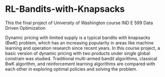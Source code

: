 # RL-Bandits-with-Knapsacks

This the final project of University of Washington course IND E 599 Data Driven Optimization

Dynamic pricing with limited supply is a typical bandits with knapsacks (BwK) problem, which has an increasing popularity in areas like machine learning and operation research since recent years. In this course project, a basic version of dynamic pricing with two products under single global constrain was studied. Traditional multi-armed bandit algorithms, classical BwK algorithm, and reinforcement learning algorithms are compared with each other in exploring optimal policies and solving the problem.
